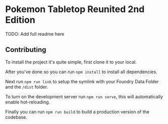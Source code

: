 # Pokemon Tabletop Reunited 2nd Edition
TODO: Add full readme here

## Contributing
To install the project it's quite simple, first clone it to your local.

After you've done so you can run `npm install` to install all dependencies.

Next run `npm run link` to setup the symlink with your Foundry Data Folder and the `/dist` folder.

To turn on the development server run `npm run serve`, this will automatically enable hot-reloading.

Finally you can run `npm run build` to build a production version of the codebase.
